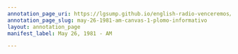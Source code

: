 ```yaml
---
annotation_page_uri: https://lgsump.github.io/english-radio-venceremos/annotations/may-26-1981-am-canvas-1-plomo-informativo.json
annotation_page_slug: may-26-1981-am-canvas-1-plomo-informativo
layout: annotation_page
manifest_label: May 26, 1981 - AM

---
```

